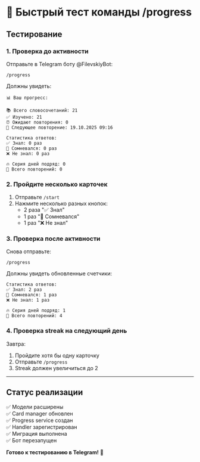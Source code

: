 # 🧪 Быстрый тест команды /progress

## Тестирование

### 1. Проверка до активности

Отправьте в Telegram боту @FilevskiyBot:
```
/progress
```

Должны увидеть:
```
📊 Ваш прогресс:

📚 Всего словосочетаний: 21
✅ Изучено: 21
⏰ Ожидают повторения: 0
📅 Следующее повторение: 19.10.2025 09:16

Статистика ответов:
✅ Знал: 0 раз
🤔 Сомневался: 0 раз
❌ Не знал: 0 раз

🔥 Серия дней подряд: 0
📝 Всего повторений: 0
```

### 2. Пройдите несколько карточек

1. Отправьте `/start`
2. Нажмите несколько разных кнопок:
   - 2 раза "✅ Знал"
   - 1 раз "🤔 Сомневался"
   - 1 раз "❌ Не знал"

### 3. Проверка после активности

Снова отправьте:
```
/progress
```

Должны увидеть обновленные счетчики:
```
Статистика ответов:
✅ Знал: 2 раз
🤔 Сомневался: 1 раз
❌ Не знал: 1 раз

🔥 Серия дней подряд: 1
📝 Всего повторений: 4
```

### 4. Проверка streak на следующий день

Завтра:
1. Пройдите хотя бы одну карточку
2. Отправьте `/progress`
3. Streak должен увеличиться до 2

---

## Статус реализации

✅ Модели расширены  
✅ Card manager обновлен  
✅ Progress service создан  
✅ Handler зарегистрирован  
✅ Миграция выполнена  
✅ Бот перезапущен  

**Готово к тестированию в Telegram!** 🚀

